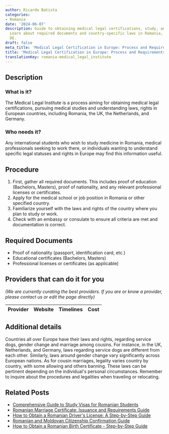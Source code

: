```yaml
---
author: Ricardo Batista
categories:
- Romania
date: '2024-06-07'
description: Guide to obtaining medical legal certifications, study, and work in Europe.
  Learn about required documents and country-specific laws in Romania, UK, NL, and
  DE.
draft: false
meta_title: 'Medical Legal Certification in Europe: Process and Requirements'
title: 'Medical Legal Certification in Europe: Process and Requirements'
translationKey: romania-medical_legal_institute
---
```


## Description
### What is it?
The Medical Legal Institute is a process aiming for obtaining medical legal certifications, pursuing medical studies and understanding laws, rights in European countries, including Romania, the UK, the Netherlands, and Germany.
### Who needs it?
Any international students who wish to study medicine in Romania, medical professionals seeking to work there, or individuals wanting to understand specific legal statuses and rights in Europe may find this information useful.

## Procedure
1. First, gather all required documents. This includes proof of education (Bachelors, Masters), proof of nationality, and any relevant professional licenses or certificates.
2. Apply for the medical school or job position in Romania or other specified country.
3. Familiarize yourself with the laws and rights of the country where you plan to study or work.
4. Check with an embassy or consulate to ensure all criteria are met and documentation is correct.

## Required Documents
* Proof of nationality (passport, identification card, etc.)
* Educational certificates (Bachelors, Masters)
* Professional licenses or certificates (as applicable)

## Providers that can do it for you

_(We are currently curating the best providers. If you are or know a provider, please contact us or edit the page directly)_

| Provider        |     Website     |     Timelines    |       Cost      |
| --------------- | --------------- |  :-------------: | :-------------: |

## Additional details
Countries all over Europe have their laws and rights, regarding service dogs, gender change and marriage among cousins. For instance, in the UK, Netherlands, and Germany, laws regarding service dogs are different from each other. Similarly, laws around gender change vary significantly across European nations. As for cousin marriages, legality varies country by country, with some allowing and others banning. These laws can be pertinent depending on the individual's personal circumstances. Remember to inquire about the procedures and legalities when traveling or relocating.



## Related Posts

- [Comprehensive Guide to Study Visas for Romanian Students](https://tramitit.com/guides/romania/obtaining_study_visa/)
- [Romanian Marriage Certificate: Issuance and Requirements Guide](https://tramitit.com/guides/romania/marriage_certificate/)
- [How to Obtain a Romanian Driver's License: A Step-by-Step Guide](https://tramitit.com/guides/romania/drivers_license/)
- [Romanian and Moldovan Citizenship Confirmation Guide](https://tramitit.com/guides/romania/citizenship_confirmation/)
- [How to Obtain a Romanian Birth Certificate - Step-by-Step Guide](https://tramitit.com/guides/romania/birth_certificate/)